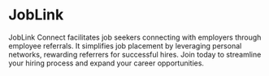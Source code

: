 # JobLink
JobLink Connect facilitates job seekers connecting with employers through employee referrals. It simplifies job placement by leveraging personal networks, rewarding referrers for successful hires. Join today to streamline your hiring process and expand your career opportunities.
